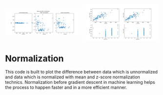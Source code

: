 <img align="middle" width="250" alt="plot norm" src="https://github.com/SrimanPolusani/normalization/blob/master/spread_norm.png?raw=true">
<img align="middle" width="250" alt="plot data" src="https://github.com/SrimanPolusani/normalization/blob/master/plot_data.png?raw=true">
<h1>Normalization</h1> 
This code is built to plot the difference between data which is unnormalized and data which is normalized with mean and z-score normalization technics.
Normalization before gradient descent in machine learning helps the process to happen faster and in a more efficient manner.
